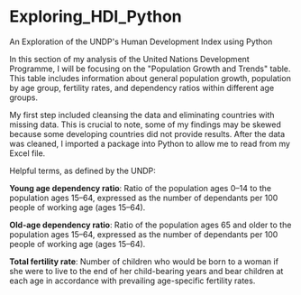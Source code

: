 # Exploring_HDI_Python
 An Exploration of the UNDP's Human Development Index using Python
 
In this section of my analysis of the United Nations Development Programme, I will be focusing on the "Population Growth and Trends" table. This table includes information about general population growth, population by age group, fertility rates, and dependency ratios within different age groups. 
 
My first step included cleansing the data and eliminating countries with missing data. This is crucial to note, some of my findings may be skewed because some developing countries did not provide results. After the data was cleaned, I imported a package into Python to allow me to read from my Excel file.

Helpful terms, as defined by the UNDP:

**Young age dependency ratio**: Ratio of the population ages 0–14 to the population ages 15–64, expressed as the number of dependants per 100 people of working age (ages 15–64).

**Old-age dependency ratio**: Ratio of the population ages 65 and older to the population ages 15–64, expressed as the number of dependants per 100 people of working age (ages 15–64).

**Total fertility rate**: Number of children who would be born to a woman if she were to live to the end of her child-bearing years and bear children at each age in accordance with prevailing age-specific fertility rates.
